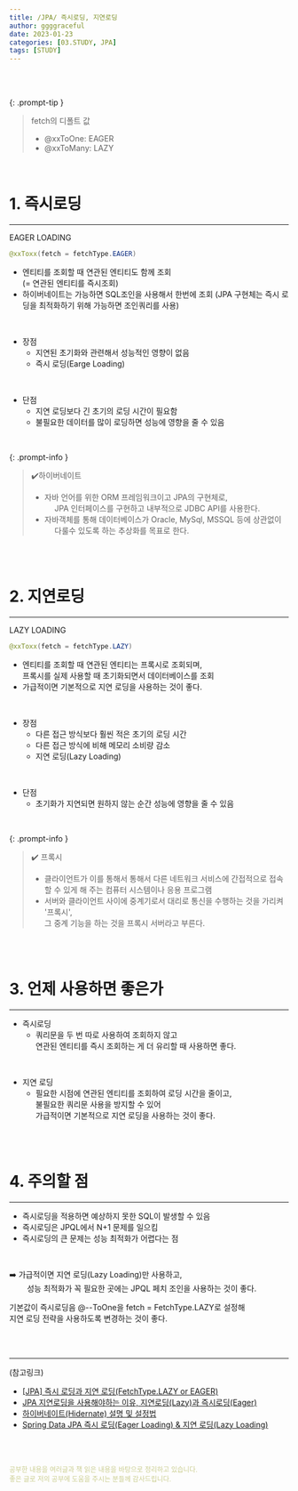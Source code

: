 ```yaml
---
title: /JPA/ 즉시로딩, 지연로딩
author: ggggraceful
date: 2023-01-23
categories: [03.STUDY, JPA]
tags: [STUDY]
---
```


<br/>
<br/>

{: .prompt-tip }
> fetch의 디폴트 값
> - @xxToOne: EAGER
> - @xxToMany: LAZY

<br/>

# 1. 즉시로딩

---

EAGER LOADING

```java
@xxToxx(fetch = fetchType.EAGER)
```

- 엔티티를 조회할 때 연관된 엔티티도 함께 조회  
  (= 연관된 엔티티를 즉시조회)
- 하이버네이트는 가능하면 SQL조인을 사용해서 한번에 조회
  (JPA 구현체는 즉시 로딩을 최적화하기 위해 가능하면 조인쿼리를 사용)

<br/>

- 장점
  - 지연된 초기화와 관련해서 성능적인 영향이 없음
  - 즉시 로딩(Earge Loading) 

<br/>

- 단점
  - 지연 로딩보다 긴 초기의 로딩 시간이 필요함
  - 불필요한 데이터를 많이 로딩하면 성능에 영향을 줄 수 있음

<br/>

{: .prompt-info }
> ✔️하이버네이트
> - 자바 언어를 위한 ORM 프레임워크이고 JPA의 구현체로,  
> 　 JPA 인터페이스를 구현하고 내부적으로 JDBC API를 사용한다.
> - 자바객체를 통해 데이터베이스가 Oracle, MySql, MSSQL 등에 상관없이  
> 　 다룰수 있도록 하는 추상화를 목표로 한다.

<br/>
<br/>

# 2. 지연로딩 

---

LAZY LOADING

```java
@xxToxx(fetch = fetchType.LAZY)
```
- 엔티티를 조회할 때 연관된 엔티티는 프록시로 조회되며,  
  프록시를 실제 사용할 때 초기화되면서 데이터베이스를 조회
- 가급적이면 기본적으로 지연 로딩을 사용하는 것이 좋다.

<br/>

- 장점
  - 다른 접근 방식보다 훨씬 적은 초기의 로딩 시간
  - 다른 접근 방식에 비해 메모리 소비량 감소
  - 지연 로딩(Lazy Loading) 

<br/>

- 단점
  - 초기화가 지연되면 원하지 않는 순간 성능에 영향을 줄 수 있음

<br/>

{: .prompt-info }
> ✔️ 프록시
> - 클라이언트가 이를 통해서 통해서 다른 네트워크 서비스에 간접적으로 접속할 수 있게 해 주는 컴퓨터 시스템이나 응용 프로그램
> - 서버와 클라이언트 사이에 중계기로서 대리로 통신을 수행하는 것을 가리켜 '프록시',  
>   그 중계 기능을 하는 것을 프록시 서버라고 부른다.

<br/>
<br/>

# 3. 언제 사용하면 좋은가

---

- 즉시로딩
  - 쿼리문을 두 번 따로 사용하여 조회하지 않고  
    연관된 엔티티를 즉시 조회하는 게 더 유리할 때 사용하면 좋다.

<br/>

- 지연 로딩
  - 필요한 시점에 연관된 엔티티를 조회하여 로딩 시간을 줄이고,  
    불필요한 쿼리문 사용을 방지할 수 있어  
    가급적이면 기본적으로 지연 로딩을 사용하는 것이 좋다.
  
<br/>
<br/>

# 4. 주의할 점

---

- 즉시로딩을 적용하면 예상하지 못한 SQL이 발생할 수 있음
- 즉시로딩은 JPQL에서 N+1 문제를 일으킴
- 즉시로딩의 큰 문제는 성능 최적화가 어렵다는 점

<br/>

➡️ 가급적이면 지연 로딩(Lazy Loading)만 사용하고,  
　　 성능 최적화가 꼭 필요한 곳에는 JPQL 페치 조인을 사용하는 것이 좋다. 

기본값이 즉시로딩음 @--ToOne을 fetch = FetchType.LAZY로 설정해  
지연 로딩 전략을 사용하도록 변경하는 것이 좋다. 


<br/>
<br/>

---

(참고링크)

- [[JPA] 즉시 로딩과 지연 로딩(FetchType.LAZY or EAGER)](https://ict-nroo.tistory.com/132)
- [JPA 지연로딩을 사용해야하는 이유, 지연로딩(Lazy)과 즉시로딩(Eager)](https://developer-hm.tistory.com/37)
- [하이버네이트(Hidernate) 설명 및 설정법](https://devbksheen.tistory.com/entry/JPA-%ED%95%98%EC%9D%B4%EB%B2%84%EB%84%A4%EC%9D%B4%ED%8A%B8)
- [Spring Data JPA 즉시 로딩(Eager Loading) & 지연 로딩(Lazy Loading)](https://zzang9ha.tistory.com/347)

<br/>
<br/>

<span style="font-size: 12px; color:  #cbce91"> 공부한 내용을 여러글과 책 읽은 내용을 바탕으로 정리하고 있습니다.</span>  
<span style="font-size: 12px; color:  #cbce91"> 좋은 글로 저의 공부에 도움을 주시는 분들께 감사드립니다. </span>

<!--

❤️면접예상질문 ❤️

+ 프록시

-->
